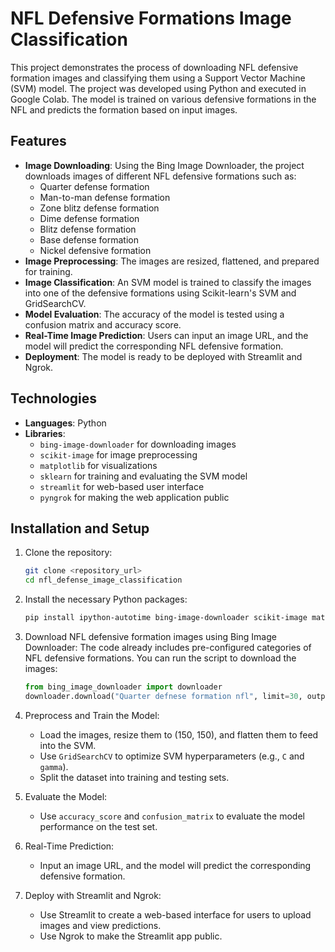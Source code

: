 
# NFL Defensive Formations Image Classification

This project demonstrates the process of downloading NFL defensive formation images and classifying them using a Support Vector Machine (SVM) model. The project was developed using Python and executed in Google Colab. The model is trained on various defensive formations in the NFL and predicts the formation based on input images.

## Features

- **Image Downloading**: Using the Bing Image Downloader, the project downloads images of different NFL defensive formations such as:
  - Quarter defense formation
  - Man-to-man defense formation
  - Zone blitz defense formation
  - Dime defense formation
  - Blitz defense formation
  - Base defense formation
  - Nickel defensive formation
- **Image Preprocessing**: The images are resized, flattened, and prepared for training.
- **Image Classification**: An SVM model is trained to classify the images into one of the defensive formations using Scikit-learn's SVM and GridSearchCV.
- **Model Evaluation**: The accuracy of the model is tested using a confusion matrix and accuracy score.
- **Real-Time Image Prediction**: Users can input an image URL, and the model will predict the corresponding NFL defensive formation.
- **Deployment**: The model is ready to be deployed with Streamlit and Ngrok.

## Technologies

- **Languages**: Python
- **Libraries**: 
  - `bing-image-downloader` for downloading images
  - `scikit-image` for image preprocessing
  - `matplotlib` for visualizations
  - `sklearn` for training and evaluating the SVM model
  - `streamlit` for web-based user interface
  - `pyngrok` for making the web application public

## Installation and Setup

1. Clone the repository:
   ```bash
   git clone <repository_url>
   cd nfl_defense_image_classification
   ```

2. Install the necessary Python packages:
   ```bash
   pip install ipython-autotime bing-image-downloader scikit-image matplotlib scikit-learn streamlit pyngrok
   ```

3. Download NFL defensive formation images using Bing Image Downloader:
   The code already includes pre-configured categories of NFL defensive formations. You can run the script to download the images:
   ```python
   from bing_image_downloader import downloader
   downloader.download("Quarter defnese formation nfl", limit=30, output_dir="images", adult_filter_off=True)
   ```

4. Preprocess and Train the Model:
   - Load the images, resize them to (150, 150), and flatten them to feed into the SVM.
   - Use `GridSearchCV` to optimize SVM hyperparameters (e.g., `C` and `gamma`).
   - Split the dataset into training and testing sets.

5. Evaluate the Model:
   - Use `accuracy_score` and `confusion_matrix` to evaluate the model performance on the test set.

6. Real-Time Prediction:
   - Input an image URL, and the model will predict the corresponding defensive formation.

7. Deploy with Streamlit and Ngrok:
   - Use Streamlit to create a web-based interface for users to upload images and view predictions.
   - Use Ngrok to make the Streamlit app public.


